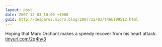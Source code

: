 ```yaml
---
layout: post
date: 2007-12-03 10:00 +1000
guid: http://desparoz.micro.blog/2007/12/03/t466199512.html
---
```

Hoping that Marc Orchant makes a speedy recover from his heart attack.  [tinyurl.com/2q4hy3](http://tinyurl.com/2q4hy3)
